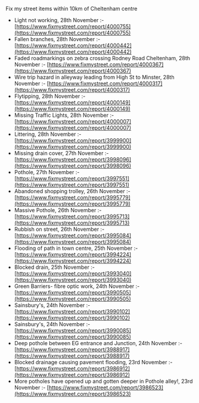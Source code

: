 Fix my street items within 10km of Cheltenham centre

<!-- fix_marker starts -->

- Light not working, 28th November :- [https://www.fixmystreet.com/report/4000755](https://www.fixmystreet.com/report/4000755)
- Fallen branches, 28th November :- [https://www.fixmystreet.com/report/4000442](https://www.fixmystreet.com/report/4000442)
- Faded roadmarkings on zebra crossing Rodney Road Cheltenham, 28th November :- [https://www.fixmystreet.com/report/4000367](https://www.fixmystreet.com/report/4000367)
- Wire trip hazard in alleyway leading from High St to Minster, 28th November :- [https://www.fixmystreet.com/report/4000317](https://www.fixmystreet.com/report/4000317)
- Flytipping, 28th November :- [https://www.fixmystreet.com/report/4000149](https://www.fixmystreet.com/report/4000149)
- Missing Traffic Lights, 28th November :- [https://www.fixmystreet.com/report/4000007](https://www.fixmystreet.com/report/4000007)
- Littering, 28th November :- [https://www.fixmystreet.com/report/3999900](https://www.fixmystreet.com/report/3999900)
- Missing drain cover, 27th November :- [https://www.fixmystreet.com/report/3998096](https://www.fixmystreet.com/report/3998096)
- Pothole, 27th November :- [https://www.fixmystreet.com/report/3997551](https://www.fixmystreet.com/report/3997551)
- Abandoned shopping trolley, 26th November :- [https://www.fixmystreet.com/report/3995779](https://www.fixmystreet.com/report/3995779)
- Massive Pothole, 26th November :- [https://www.fixmystreet.com/report/3995713](https://www.fixmystreet.com/report/3995713)
- Rubbish on street, 26th November :- [https://www.fixmystreet.com/report/3995084](https://www.fixmystreet.com/report/3995084)
- Flooding of path in town centre, 25th November :- [https://www.fixmystreet.com/report/3994224](https://www.fixmystreet.com/report/3994224)
- Blocked drain, 25th November :- [https://www.fixmystreet.com/report/3993040](https://www.fixmystreet.com/report/3993040)
- Green Barriers- fibre optic work, 24th November :- [https://www.fixmystreet.com/report/3990505](https://www.fixmystreet.com/report/3990505)
- Sainsbury's, 24th November :- [https://www.fixmystreet.com/report/3990102](https://www.fixmystreet.com/report/3990102)
- Sainsbury's, 24th November :- [https://www.fixmystreet.com/report/3990085](https://www.fixmystreet.com/report/3990085)
- Deep pothole between EG entrance and Junction, 24th November :- [https://www.fixmystreet.com/report/3988917](https://www.fixmystreet.com/report/3988917)
- Blocked drainage causing pavement flooding, 23rd November :- [https://www.fixmystreet.com/report/3986912](https://www.fixmystreet.com/report/3986912)
- More potholes have opened up and gotten deeper in Pothole alley!, 23rd November :- [https://www.fixmystreet.com/report/3986523](https://www.fixmystreet.com/report/3986523)

<!-- fix_marker ends -->